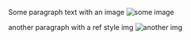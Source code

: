 Some paragraph text with an image ![some image](foo.bar/image.jpg "with a title")

another paragraph with a ref style img ![another img][1]

[1]: example.com/img.jpg
